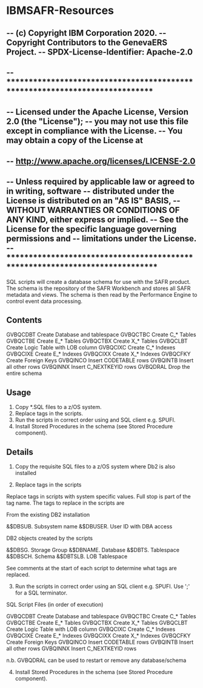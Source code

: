 # IBMSAFR-Resources
-- (c) Copyright IBM Corporation 2020. 
-- Copyright Contributors to the GenevaERS Project.
-- SPDX-License-Identifier: Apache-2.0
--
-- ***************************************************************************
-- 
-- Licensed under the Apache License, Version 2.0 (the "License"); 
-- you may not use this file except in compliance with the License. 
-- You may obtain a copy of the License at 
-- 
-- http://www.apache.org/licenses/LICENSE-2.0 
-- 
-- Unless required by applicable law or agreed to in writing, software 
-- distributed under the License is distributed on an "AS IS" BASIS, 
-- WITHOUT WARRANTIES OR CONDITIONS OF ANY KIND, either express or implied.
-- See the License for the specific language governing permissions and 
-- limitations under the License. 
-- ****************************************************************************
--


SQL scripts will create a database schema for use with the SAFR product. The
schema is the repository of the SAFR Workbench and stores all SAFR metadata and
views. The schema is then read by the Performance Engine to control event data
processing.

## Contents

GVBQCDBT        Create Database and tablespace
GVBQCTBC        Create C_* Tables
GVBQCTBE        Create E_* Tables
GVBQCTBX        Create X_* Tables
GVBQCLBT        Create Logic Table with LOB column
GVBQCIXC        Create C_* Indexes
GVBQCIXE        Create E_* Indexes
GVBQCIXX        Create X_* Indexes
GVBQCFKY        Create Foreign Keys
GVBQINCO        Insert CODETABLE rows
GVBQINTB        Insert all other rows
GVBQINNX        Insert C_NEXTKEYID rows
GVBQDRAL        Drop the entire schema

## Usage

1. Copy *.SQL files to a z/OS system.
2. Replace tags in the scripts.
3. Run the scripts in correct order using and SQL client e.g. SPUFI.
4. Install Stored Procedures in the schema (see Stored Procedure component).

## Details

1. Copy the requisite SQL files to a z/OS system where Db2 is also installed


2. Replace tags in the scripts

Replace tags in scripts with system specific values. Full stop is part of
the tag name. The tags to replace in the scripts are

From the existing DB2 installation

&$DBSUB.    Subsystem name
&$DBUSER.   User ID with DBA access

DB2 objects created by the scripts

&$DBSG.     Storage Group
&$DBNAME.   Database
&$DBTS.     Tablespace
&$DBSCH.    Schema
&$DBTSLB.   LOB Tablespace

See comments at the start of each script to determine what tags are replaced.


3. Run the scripts in correct order using an SQL client e.g. SPUFI. Use ';' for
a SQL terminator.

SQL Script Files (in order of execution)

GVBQCDBT        Create Database and tablespace
GVBQCTBC        Create C_* Tables
GVBQCTBE        Create E_* Tables
GVBQCTBX        Create X_* Tables
GVBQCLBT        Create Logic Table with LOB column
GVBQCIXC        Create C_* Indexes
GVBQCIXE        Create E_* Indexes
GVBQCIXX        Create X_* Indexes
GVBQCFKY        Create Foreign Keys
GVBQINCO        Insert CODETABLE rows
GVBQINTB        Insert all other rows
GVBQINNX        Insert C_NEXTKEYID rows

n.b. GVBQDRAL can be used to restart or remove any database/schema

4. Install Stored Procedures in the schema (see Stored Procedure component).

